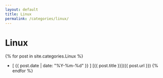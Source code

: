 ```yaml
---
layout: default
title: Linux
permalink: /categories/linux/
---
```


# Linux
{% for post in site.categories.Linux %}
- [ {{ post.date | date: "%Y-%m-%d" }} ] [{{ post.title }}]({{ post.url }})
{% endfor %}
